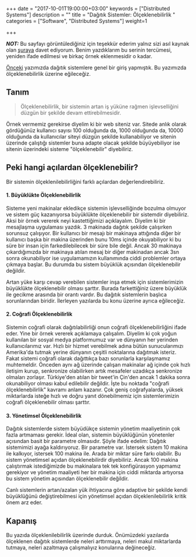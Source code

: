 +++
date = "2017-10-01T19:00:00+03:00"
keywords = ["Distributed Systems"]
description = ""
title = "Dağıtık Sistemler: Ölçeklenebilirlik "
categories = ["Software", "Distributed Systems"]
weight=1

+++

***NOT:*** Bu sayfayı görüntülediğiniz için teşekkür ederim yalnız sizi asıl kaynak olan <a href="http://book.mixu.net/distsys/" target="_blank">şuraya</a> davet ediyorum. Benim yazdıklarım bu serinin tercümesi, yeniden ifade edilmesi ve birkaç örnek eklenmesidir o kadar.


<a href="/post/distributed-systems-1/" target="_blank">Önceki</a> yazımızda dağıtık sistemlere genel bir giriş yapmıştık. Bu yazımızda ölçeklenebilirlik üzerine eğileceğiz.

## Tanım

>Ölçeklenebilirlik, bir sistemin artan iş yüküne rağmen işlevselliğini düzgün bir şekilde devam ettirebilmesidir.  

<!--more-->

Örnek vermemiz gerekirse diyelim ki bir web siteniz var. Sitede anlık olarak gördüğünüz kullanıcı sayısı 100 olduğunda da, 1000 olduğunda da, 10000 olduğunda da kullanıcılar siteyi düzgün şekilde kullanabiliyor ve sitenin üzerinde çalıştığı sistemler buna adapte olacak şekilde büyüyebiliyor ise sitenin üzerindeki sisteme "ölçeklenebilir" diyebiliriz. 

## Peki hangi açılardan ölçeklenebilir?

Bir sistemin ölçeklenilebilirliğini farklı açılardan değerlendirebiliriz.

#### 1. Büyüklükte Ölçeklenebilirlik

Sisteme yeni makinalar ekledikçe sistemin işlevselliğinde bozulma olmuyor ve sistem güç kazanıyorsa büyüklükte ölçeklenebilir bir sistemdir diyebiliriz. Aksi bir örnek vererek neyi kastettiğimizi açıklayalım. Diyelim ki bir mesajlaşma uygulaması yazdık. 3 makinada dağıtık şekilde çalışırken sorunsuz çalışıyor. Bir kullanıcı bir mesajı bir makinaya attığında diğer bir kullanıcı başka bir makina üzerinden bunu 10ms içinde okuyabiliyor ki bu süre bir insan için farkedilebilecek bir süre bile değil. Ancak 30 makinaya çıkardığımızda bir makinaya atılan mesaj bir diğer makinadan ancak 3sn sonra okunabiliyor ise uygulamamızın kullanımında ciddi problemler ortaya çıkmaya başlar. Bu durumda bu sistem büyüklük açısından ölçeklenebilir değildir.

Artan yüke karşı cevap verebilen sistemler inşa etmek için sistemlerimizin büyüklükte ölçeklenebilir olması şarttır. Burada farkettiğiniz üzere büyüklük ile gecikme arasında bir orantı vardır. Bu dağıtık sistemlerin başlıca sorunlarından biridir. İlerleyen yazılarda bu konu üzerine ayrıca eğileceğiz.

#### 2. Coğrafi Ölçeklenebilirlik

Sistemin coğrafi olarak dağıtılabilirliği onun coğrafi ölçeklenebilirliğini ifade eder. Yine bir örnek vererek açıklamaya çalışalım. Diyelim ki çok yoğun kullanılan bir sosyal medya platformumuz var ve dünyanın her yerinden kullanıcılarımız var. Hızlı bir hizmet verebilmek adına bütün sunucularımızı Amerika'da tutmak yerine dünyanın çeşitli noktalarına dağıtmak isteriz. Fakat sistemi coğrafi olarak dağıttıkça bazı sorunlarla karşılaşmamız muhtemeldir. Önceden aynı ağ üzerinde çalışan makinalar ağ içinde çok hızlı iletişim kurup, senkronize olabilirken artık mesafeler uzadıkça senkronize olmaları zorlaşır. Türkiye'den atılan bir tweet'in Çin'den ancak 1 dakika sonra okunabiliyor olması kabul edilebilir değildir. İşte bu noktada "coğrafi ölçeklenebilirlik" kavramı anlam kazanır. Çok geniş coğrafyalarda, yüksek miktarlarda isteğe hızlı ve doğru yanıt dönebilmemiz için sistemlerimizin coğrafi ölçeklenebilir olması şarttır.

#### 3. Yönetimsel Ölçeklenebilirlik

Dağıtık sistemlerde sistem büyüdükçe sistemin yönetim maaliyetinin çok fazla artmaması gerekir. İdeal olan, sistemin büyüklüğünün yönetenler açısından basit bir parametre olmasıdır. Şöyle ifade edelim: Dağıtık sistemimizi ayağa kaldırıyoruz. Bir parametre var. İstersek sistem 10 makina ile kalkıyor, istersek 100 makina ile. Arada bir miktar süre farkı olabilir. Bu sistem yönetimsel açıdan ölçeklenebilirdir diyebiliriz. Ancak 100 makina çalıştırmak istediğimizde bu makinalara tek tek konfigürasyon yapmamız gerekiyor ve yönetim maaliyeti her bir makina için ciddi miktarda artıyorsa bu sistem yönetim açısından ölçeklenebilir değildir.

Canlı sistemlerin artan/azalan yük ihtiyacına göre adaptive bir şekilde kendi büyüklüğünü değiştirebilmesi için yönetimsel açıdan ölçeklenilebilirlik kritik önem arz eder.

## Kapanış

Bu yazıda ölçeklenilebilirlik üzerinde durduk. Önümüzdeki yazılarda ölçeklenen dağıtık sistemlerde neleri arttırmaya, neleri makul miktarlarda tutmaya, neleri azaltmaya çalışmalıyız konularına değineceğiz.